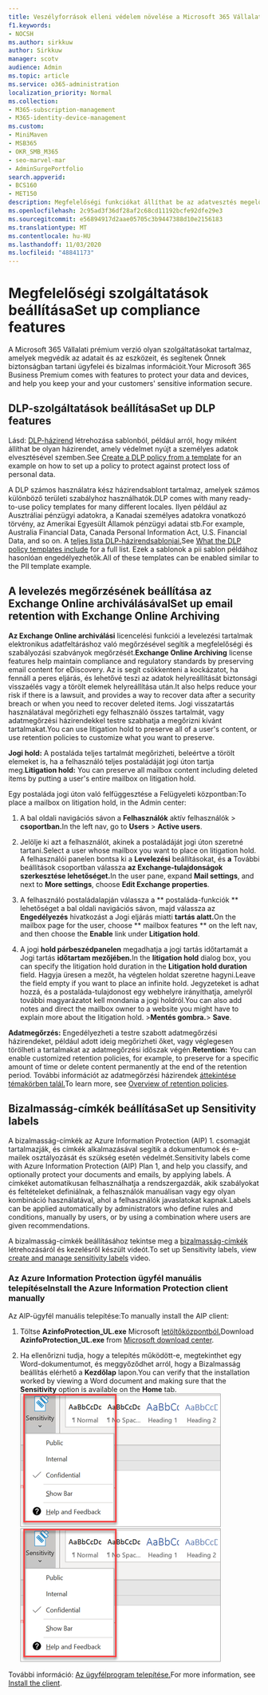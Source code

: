 ```yaml
---
title: Veszélyforrások elleni védelem növelése a Microsoft 365 Vállalati prémium verzióban
f1.keywords:
- NOCSH
ms.author: sirkkuw
author: Sirkkuw
manager: scotv
audience: Admin
ms.topic: article
ms.service: o365-administration
localization_priority: Normal
ms.collection:
- M365-subscription-management
- M365-identity-device-management
ms.custom:
- MiniMaven
- MSB365
- OKR_SMB_M365
- seo-marvel-mar
- AdminSurgePortfolio
search.appverid:
- BCS160
- MET150
description: Megfelelőségi funkciókat állíthat be az adatvesztés megelőzése érdekében, és biztosíthatja az Ön és ügyfelei bizalmas adatainak biztonságát.
ms.openlocfilehash: 2c95ad3f36df28af2c68cd11192bcfe92dfe29e3
ms.sourcegitcommit: e56894917d2aae05705c3b9447388d10e2156183
ms.translationtype: MT
ms.contentlocale: hu-HU
ms.lasthandoff: 11/03/2020
ms.locfileid: "48841173"
---
```

# <a name="set-up-compliance-features"></a><span data-ttu-id="45cc4-103">Megfelelőségi szolgáltatások beállítása</span><span class="sxs-lookup"><span data-stu-id="45cc4-103">Set up compliance features</span></span>

<span data-ttu-id="45cc4-104">A Microsoft 365 Vállalati prémium verzió olyan szolgáltatásokat tartalmaz, amelyek megvédik az adatait és az eszközeit, és segítenek Önnek biztonságban tartani ügyfelei és bizalmas információit.</span><span class="sxs-lookup"><span data-stu-id="45cc4-104">Your Microsoft 365 Business Premium comes with features to protect your data and devices, and help you keep your and your customers' sensitive information secure.</span></span>

## <a name="set-up-dlp-features"></a><span data-ttu-id="45cc4-105">DLP-szolgáltatások beállítása</span><span class="sxs-lookup"><span data-stu-id="45cc4-105">Set up DLP features</span></span>

<span data-ttu-id="45cc4-106">Lásd: [DLP-házirend](https://docs.microsoft.com/microsoft-365/compliance/create-a-dlp-policy-from-a-template) létrehozása sablonból, például arról, hogy miként állíthat be olyan házirendet, amely védelmet nyújt a személyes adatok elvesztésével szemben.</span><span class="sxs-lookup"><span data-stu-id="45cc4-106">See [Create a DLP policy from a template](https://docs.microsoft.com/microsoft-365/compliance/create-a-dlp-policy-from-a-template) for an example on how to set up a policy to protect against protect loss of personal data.</span></span> 
  
<span data-ttu-id="45cc4-107">A DLP számos használatra kész házirendsablont tartalmaz, amelyek számos különböző területi szabályhoz használhatók.</span><span class="sxs-lookup"><span data-stu-id="45cc4-107">DLP comes with many ready-to-use policy templates for many different locales.</span></span> <span data-ttu-id="45cc4-108">Ilyen például az Ausztráliai pénzügyi adatokra, a Kanadai személyes adatokra vonatkozó törvény, az Amerikai Egyesült Államok pénzügyi adatai stb.</span><span class="sxs-lookup"><span data-stu-id="45cc4-108">For example, Australia Financial Data, Canada Personal Information Act, U.S. Financial Data, and so on.</span></span> <span data-ttu-id="45cc4-109">A [teljes lista DLP-házirendsablonjai.](https://docs.microsoft.com/microsoft-365/compliance/what-the-dlp-policy-templates-include)</span><span class="sxs-lookup"><span data-stu-id="45cc4-109">See [What the DLP policy templates include](https://docs.microsoft.com/microsoft-365/compliance/what-the-dlp-policy-templates-include) for a full list.</span></span> <span data-ttu-id="45cc4-110">Ezek a sablonok a pii sablon példához hasonlóan engedélyezhetők.</span><span class="sxs-lookup"><span data-stu-id="45cc4-110">All of these templates can be enabled similar to the PII template example.</span></span> 
  
## <a name="set-up-email-retention-with-exchange-online-archiving"></a><span data-ttu-id="45cc4-111">A levelezés megőrzésének beállítása az Exchange Online archiválásával</span><span class="sxs-lookup"><span data-stu-id="45cc4-111">Set up email retention with Exchange Online Archiving</span></span>

 <span data-ttu-id="45cc4-112">**Az Exchange Online archiválási** licencelési funkciói a levelezési tartalmak elektronikus adatfeltáráshoz való megőrzésével segítik a megfelelőségi és szabályozási szabványok megőrzését.</span><span class="sxs-lookup"><span data-stu-id="45cc4-112">**Exchange Online Archiving** license features help maintain compliance and regulatory standards by preserving email content for eDiscovery.</span></span> <span data-ttu-id="45cc4-113">Az is segít csökkenteni a kockázatot, ha fennáll a peres eljárás, és lehetővé teszi az adatok helyreállítását biztonsági visszaélés vagy a törölt elemek helyreállítása után.</span><span class="sxs-lookup"><span data-stu-id="45cc4-113">It also helps reduce your risk if there is a lawsuit, and provides a way to recover data after a security breach or when you need to recover deleted items.</span></span> <span data-ttu-id="45cc4-114">Jogi visszatartás használatával megőrizheti egy felhasználó összes tartalmát, vagy adatmegőrzési házirendekkel testre szabhatja a megőrizni kívánt tartalmakat.</span><span class="sxs-lookup"><span data-stu-id="45cc4-114">You can use litigation hold to preserve all of a user's content, or use retention policies to customize what you want to preserve.</span></span>
  
<span data-ttu-id="45cc4-115">**Jogi hold:** A postaláda teljes tartalmát megőrizheti, beleértve a törölt elemeket is, ha a felhasználó teljes postaládáját jogi úton tartja meg.</span><span class="sxs-lookup"><span data-stu-id="45cc4-115">**Litigation hold:** You can preserve all mailbox content including deleted items by putting a user's entire mailbox on litigation hold.</span></span> 
    
<span data-ttu-id="45cc4-116">Egy postaláda jogi úton való felfüggesztése a Felügyeleti központban:</span><span class="sxs-lookup"><span data-stu-id="45cc4-116">To place a mailbox on litigation hold, in the Admin center:</span></span>
    
1. <span data-ttu-id="45cc4-117">A bal oldali navigációs sávon a **Felhasználók** aktív felhasználók \> **csoportban.**</span><span class="sxs-lookup"><span data-stu-id="45cc4-117">In the left nav, go to **Users** \> **Active users**.</span></span>
    
2. <span data-ttu-id="45cc4-118">Jelölje ki azt a felhasználót, akinek a postaládáját jogi úton szeretné tartani.</span><span class="sxs-lookup"><span data-stu-id="45cc4-118">Select a user whose mailbox you want to place on litigation hold.</span></span> <span data-ttu-id="45cc4-119">A felhasználói panelen bontsa ki a **Levelezési** beállításokat, és **a** További beállítások csoportban válassza **az Exchange-tulajdonságok szerkesztése lehetőséget.**</span><span class="sxs-lookup"><span data-stu-id="45cc4-119">In the user pane, expand **Mail settings**, and next to **More settings**, choose **Edit Exchange properties**.</span></span>
    
3. <span data-ttu-id="45cc4-120">A felhasználó postaládalapján válassza a \*\* postaláda-funkciók \*\* lehetőséget a bal oldali navigációs sávon, majd válassza az **Engedélyezés** hivatkozást a Jogi eljárás miatti **tartás alatt.**</span><span class="sxs-lookup"><span data-stu-id="45cc4-120">On the mailbox page for the user, choose \*\* mailbox features \*\* on the left nav, and then choose the **Enable** link under **Litigation hold**.</span></span>
    
4. <span data-ttu-id="45cc4-121">A jogi **hold párbeszédpanelen** megadhatja a jogi tartás időtartamát a Jogi tartás **időtartam mezőjében.**</span><span class="sxs-lookup"><span data-stu-id="45cc4-121">In the **litigation hold** dialog box, you can specify the litigation hold duration in the **Litigation hold duration** field.</span></span> <span data-ttu-id="45cc4-122">Hagyja üresen a mezőt, ha végtelen holdat szeretne hagyni.</span><span class="sxs-lookup"><span data-stu-id="45cc4-122">Leave the field empty if you want to place an infinite hold.</span></span> <span data-ttu-id="45cc4-123">Jegyzeteket is adhat hozzá, és a postaláda-tulajdonost egy webhelyre irányíthatja, amelyről további magyarázatot kell mondania a jogi holdról.</span><span class="sxs-lookup"><span data-stu-id="45cc4-123">You can also add notes and direct the mailbox owner to a website you might have to explain more about the litigation hold.</span></span> <span data-ttu-id="45cc4-124">\>**Mentés gombra.**</span><span class="sxs-lookup"><span data-stu-id="45cc4-124">\> **Save**.</span></span>
    
<span data-ttu-id="45cc4-125">**Adatmegőrzés:** Engedélyezheti a testre szabott adatmegőrzési házirendeket, például adott ideig megőrizheti őket, vagy véglegesen törölheti a tartalmakat az adatmegőrzési időszak végén.</span><span class="sxs-lookup"><span data-stu-id="45cc4-125">**Retention:** You can enable customized retention policies, for example, to preserve for a specific amount of time or delete content permanently at the end of the retention period.</span></span> <span data-ttu-id="45cc4-126">További információt az adatmegőrzési házirendek [áttekintése témakörben talál.](https://docs.microsoft.com/microsoft-365/compliance/retention-policies)</span><span class="sxs-lookup"><span data-stu-id="45cc4-126">To learn more, see [Overview of retention policies](https://docs.microsoft.com/microsoft-365/compliance/retention-policies).</span></span>

## <a name="set-up-sensitivity-labels"></a><span data-ttu-id="45cc4-127">Bizalmasság-címkék beállítása</span><span class="sxs-lookup"><span data-stu-id="45cc4-127">Set up Sensitivity labels</span></span>

<span data-ttu-id="45cc4-128">A bizalmasság-címkék az Azure Information Protection (AIP) 1. csomagját tartalmazják, és címkék alkalmazásával segítik a dokumentumok és e-mailek osztályozását és szükség esetén védelmét.</span><span class="sxs-lookup"><span data-stu-id="45cc4-128">Sensitivity labels come with Azure Information Protection (AIP) Plan 1, and help you classify, and optionally protect your documents and emails, by applying labels.</span></span> <span data-ttu-id="45cc4-129">A címkéket automatikusan felhasználhatja a rendszergazdák, akik szabályokat és feltételeket definiálnak, a felhasználók manuálisan vagy egy olyan kombináció használatával, ahol a felhasználók javaslatokat kapnak.</span><span class="sxs-lookup"><span data-stu-id="45cc4-129">Labels can be applied automatically by administrators who define rules and conditions, manually by users, or by using a combination where users are given recommendations.</span></span>

<span data-ttu-id="45cc4-130">A bizalmasság-címkék beállításához tekintse meg a [bizalmasság-címkék](https://support.microsoft.com/office/2fb96b54-7dd2-4f0c-ac8d-170790d4b8b9) létrehozásáról és kezelésről készült videót.</span><span class="sxs-lookup"><span data-stu-id="45cc4-130">To set up Sensitivity labels, view [create and manage sensitivity labels](https://support.microsoft.com/office/2fb96b54-7dd2-4f0c-ac8d-170790d4b8b9) video.</span></span>



### <a name="install-the-azure-information-protection-client-manually"></a><span data-ttu-id="45cc4-131">Az Azure Information Protection ügyfél manuális telepítése</span><span class="sxs-lookup"><span data-stu-id="45cc4-131">Install the Azure Information Protection client manually</span></span>

<span data-ttu-id="45cc4-132">Az AIP-ügyfél manuális telepítése:</span><span class="sxs-lookup"><span data-stu-id="45cc4-132">To manually install the AIP client:</span></span>

1. <span data-ttu-id="45cc4-133">Töltse **AzinfoProtection_UL.exe** Microsoft [letöltőközpontból.](https://www.microsoft.com/download/details.aspx?id=53018)</span><span class="sxs-lookup"><span data-stu-id="45cc4-133">Download **AzinfoProtection_UL.exe** from [Microsoft download center](https://www.microsoft.com/download/details.aspx?id=53018).</span></span>
 
2. <span data-ttu-id="45cc4-134">Ha ellenőrizni tudja, hogy a telepítés működött-e,  megtekinthet egy Word-dokumentumot, és meggyőződhet arról, hogy a Bizalmasság beállítás elérhető a **Kezdőlap** lapon.</span><span class="sxs-lookup"><span data-stu-id="45cc4-134">You can verify that the installation worked by viewing a Word document and making sure that the **Sensitivity** option is available on the **Home** tab.</span></span>
<br/><span data-ttu-id="45cc4-135">![A Védelem lap legördülő menüje egy Word-dokumentumban](../media/word-sensitivity.png)</span><span class="sxs-lookup"><span data-stu-id="45cc4-135">![Protection tab drop-down in a Word document.](../media/word-sensitivity.png)</span></span>

<span data-ttu-id="45cc4-136">További információ: [Az ügyfélprogram telepítése.](https://docs.microsoft.com/azure/information-protection/infoprotect-tutorial-step3)</span><span class="sxs-lookup"><span data-stu-id="45cc4-136">For more information, see [Install the client](https://docs.microsoft.com/azure/information-protection/infoprotect-tutorial-step3).</span></span>
